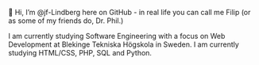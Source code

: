👋 Hi, I’m @jf-Lindberg here on GitHub - in real life you can call me Filip (or as some of my friends do, Dr. Phil.)

I am currently studying Software Engineering with a focus on Web Development at Blekinge Tekniska Högskola in Sweden. I am currently studying HTML/CSS, PHP, SQL and Python.
